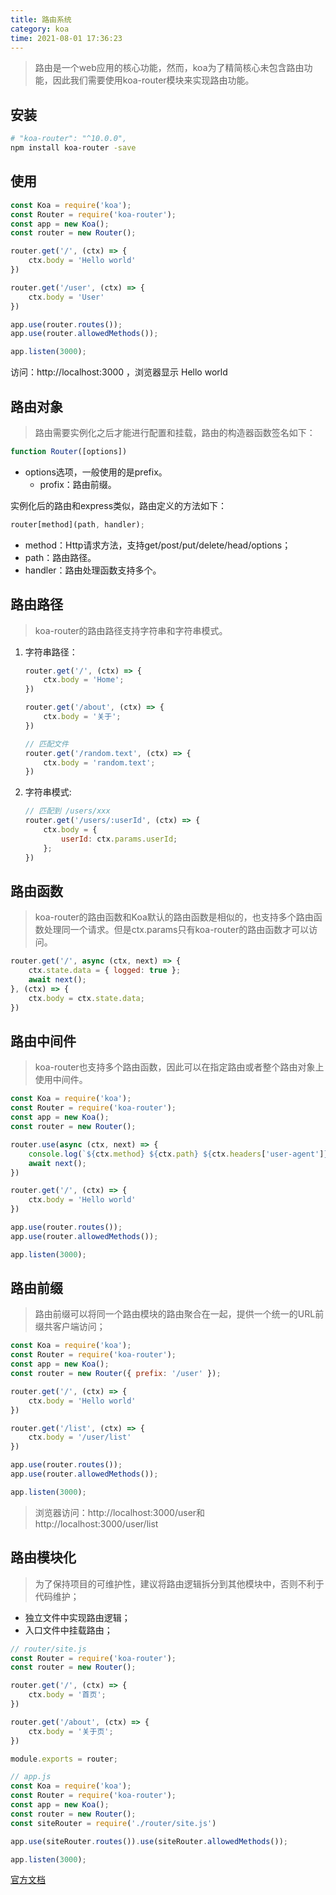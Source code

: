```yaml
---
title: 路由系统
category: koa
time: 2021-08-01 17:36:23
---
```


> 路由是一个web应用的核心功能，然而，koa为了精简核心未包含路由功能，因此我们需要使用koa-router模块来实现路由功能。

## 安装

```bash
# "koa-router": "^10.0.0",
npm install koa-router -save
```

## 使用

```javascript
const Koa = require('koa');
const Router = require('koa-router');
const app = new Koa();
const router = new Router();

router.get('/', (ctx) => {
    ctx.body = 'Hello world'
})

router.get('/user', (ctx) => {
    ctx.body = 'User'
})

app.use(router.routes());
app.use(router.allowedMethods());

app.listen(3000);
```

访问：http://localhost:3000 ，浏览器显示 Hello world

## 路由对象

> 路由需要实例化之后才能进行配置和挂载，路由的构造器函数签名如下：

```javascript
function Router([options])
```

- options选项，一般使用的是prefix。
  - profix：路由前缀。

实例化后的路由和express类似，路由定义的方法如下：

```javascript
router[method](path, handler);
```

- method：Http请求方法，支持get/post/put/delete/head/options；
- path：路由路径。
- handler：路由处理函数支持多个。

## 路由路径

> koa-router的路由路径支持字符串和字符串模式。

1. 字符串路径：

   ```javascript
   router.get('/', (ctx) => {
       ctx.body = 'Home';
   })
   
   router.get('/about', (ctx) => {
       ctx.body = '关于';
   })
   
   // 匹配文件
   router.get('/random.text', (ctx) => {
       ctx.body = 'random.text';
   })
   ```

2. 字符串模式:

   ```javascript
   // 匹配到 /users/xxx
   router.get('/users/:userId', (ctx) => {
       ctx.body = {
           userId: ctx.params.userId;
       };
   })
   ```

   

## 路由函数

> koa-router的路由函数和Koa默认的路由函数是相似的，也支持多个路由函数处理同一个请求。但是ctx.params只有koa-router的路由函数才可以访问。

```javascript
router.get('/', async (ctx, next) => {
    ctx.state.data = { logged: true };
    await next();
}, (ctx) => {
    ctx.body = ctx.state.data;
})
```

## 路由中间件

> koa-router也支持多个路由函数，因此可以在指定路由或者整个路由对象上使用中间件。

```javascript
const Koa = require('koa');
const Router = require('koa-router');
const app = new Koa();
const router = new Router();

router.use(async (ctx, next) => {
    console.log(`${ctx.method} ${ctx.path} ${ctx.headers['user-agent']}`);
    await next();
})

router.get('/', (ctx) => {
    ctx.body = 'Hello world'
})

app.use(router.routes());
app.use(router.allowedMethods());

app.listen(3000);
```

## 路由前缀

> 路由前缀可以将同一个路由模块的路由聚合在一起，提供一个统一的URL前缀共客户端访问；

```javascript
const Koa = require('koa');
const Router = require('koa-router');
const app = new Koa();
const router = new Router({ prefix: '/user' });

router.get('/', (ctx) => {
    ctx.body = 'Hello world'
})

router.get('/list', (ctx) => {
    ctx.body = '/user/list'
})

app.use(router.routes());
app.use(router.allowedMethods());

app.listen(3000);
```

> 浏览器访问：http://localhost:3000/user和http://localhost:3000/user/list

## 路由模块化

> 为了保持项目的可维护性，建议将路由逻辑拆分到其他模块中，否则不利于代码维护；

- 独立文件中实现路由逻辑；
- 入口文件中挂载路由；

```javascript
// router/site.js
const Router = require('koa-router');
const router = new Router();

router.get('/', (ctx) => {
    ctx.body = '首页';
})

router.get('/about', (ctx) => {
    ctx.body = '关于页';
})

module.exports = router;
```

```javascript
// app.js
const Koa = require('koa');
const Router = require('koa-router');
const app = new Koa();
const router = new Router();
const siteRouter = require('./router/site.js')

app.use(siteRouter.routes()).use(siteRouter.allowedMethods());

app.listen(3000);
```

[官方文档](https://github.com/koajs/router/blob/master/API.md)

